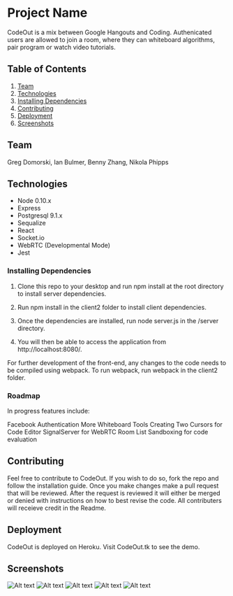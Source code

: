 # Project Name

CodeOut is a mix between Google Hangouts and Coding. Authenicated users are allowed to join a room, where they can whiteboard algorithms, pair program or watch video tutorials.

## Table of Contents

1. [Team](#team)
1. [Technologies](#technologies)
1. [Installing Dependencies](#installing-dependencies)
1. [Contributing](#contributing)
1. [Deployment](#deployment)
1. [Screenshots](#screenshots)

## Team

Greg Domorski, Ian Bulmer, Benny Zhang, Nikola Phipps

## Technologies

- Node 0.10.x
- Express
- Postgresql 9.1.x
- Sequalize
- React
- Socket.io
- WebRTC (Developmental Mode)
- Jest

### Installing Dependencies

1) Clone this repo to your desktop and run npm install at the root directory to install server dependencies.

2) Run npm install in the client2 folder to install client dependencies.

3) Once the dependencies are installed, run node server.js in the /server directory.

4) You will then be able to access the application from http://localhost:8080/.

For further development of the front-end, any changes to the code needs to be compiled using webpack. To run webpack, run webpack in the client2 folder.

### Roadmap

In progress features include:

Facebook Authentication
More Whiteboard Tools
Creating Two Cursors for Code Editor
SignalServer for WebRTC
Room List
Sandboxing for code evaluation

## Contributing

Feel free to contribute to CodeOut. If you wish to do so, fork the repo and follow the installation guide. Once you make changes  make a pull request that will be reviewed. After the request is reviewed it will either be merged or denied with instructions on how to best revise the code. All contributers will receieve credit in the Readme.

## Deployment

CodeOut is deployed on Heroku. Visit CodeOut.tk to see the demo.

## Screenshots

![Alt text](/screenshots/screenshot1.jpg?raw=true "Optional Title")
![Alt text](/screenshots/screenshot2.jpg?raw=true "Optional Title")
![Alt text](/screenshots/screenshot3.jpg?raw=true "Optional Title")
![Alt text](/screenshots/screenshot4.jpg?raw=true "Optional Title")
![Alt text](/screenshots/screenshot5.jpg?raw=true "Optional Title")

